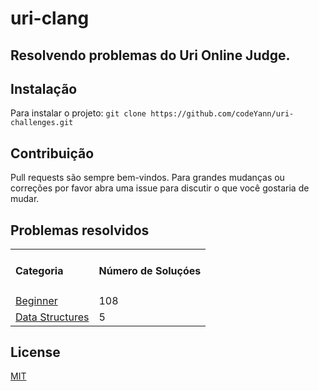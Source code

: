 # uri-clang
## Resolvendo problemas do Uri Online Judge.

## Instalação
 Para instalar o projeto:
    ```
        git clone https://github.com/codeYann/uri-challenges.git
    ```
## Contribuição
 Pull requests são sempre bem-vindos. Para grandes mudanças ou correções por favor abra uma issue para discutir o que você gostaria de mudar. 

## Problemas resolvidos
<table>
    <tr>
        <td><h4>Categoria</h4></td>
        <td><h4>Número de Soluçóes</h4></td>
    </tr>
    <tr>
        <td><a href="https://github.com/codeYann/uri-clang/tree/master/src/beginner" target="_blank">Beginner</a></td>
        <td>108</td>
    </tr>
    <tr>
        <td><a href="https://github.com/codeYann/uri-clang/tree/master/src/data-structures">Data Structures</a></td>
        <td>5</td>
    </tr>
</table>

## License
 [MIT](https://choosealicense.com/licenses/mit/)